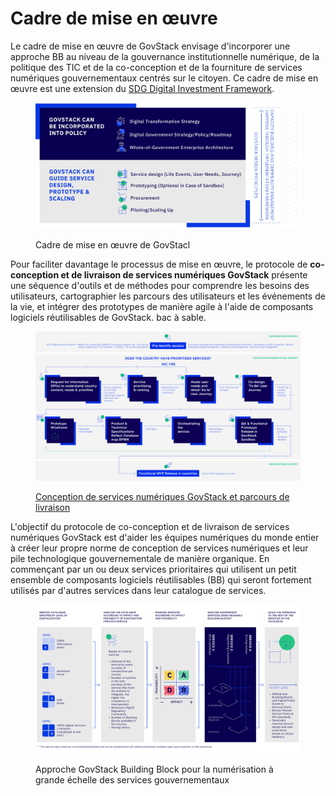 # Cadre de mise en œuvre

Le cadre de mise en œuvre de GovStack envisage d'incorporer une approche BB au niveau de la gouvernance institutionnelle numérique, de la politique des TIC et de la co-conception et de la fourniture de services numériques gouvernementaux centrés sur le citoyen. Ce cadre de mise en œuvre est une extension du [SDG Digital Investment Framework](https://www.itu.int/pub/D-STR-DIGITAL.02-2019).

<figure><img src="../.gitbook/assets/3.-Implementation-Framework- (3) (1).jpg" alt=""><figcaption><p>Cadre de mise en œuvre de GovStacl</p></figcaption></figure>

Pour faciliter davantage le processus de mise en œuvre, le protocole de **co-conception et de livraison de services numériques GovStack** présente une séquence d'outils et de méthodes pour comprendre les besoins des utilisateurs, cartographier les parcours des utilisateurs et les événements de la vie, et intégrer des prototypes de manière agile à l'aide de composants logiciels réutilisables de GovStack. bac à sable.

<figure><img src="../.gitbook/assets/Roadmap_large (1).jpg" alt=""><figcaption><p><a href="../govstack-implementation-playbook/adopt-govstack/design-and-delivery/prototype.md">Conception de services numériques GovStack et parcours de livraison</a></p></figcaption></figure>

L'objectif du protocole de co-conception et de livraison de services numériques GovStack est d'aider les équipes numériques du monde entier à créer leur propre norme de conception de services numériques et leur pile technologique gouvernementale de manière organique. En commençant par un ou deux services prioritaires qui utilisent un petit ensemble de composants logiciels réutilisables (BB) qui seront fortement utilisés par d'autres services dans leur catalogue de services.

<figure><img src="../.gitbook/assets/2. Scaling approach (4).jpg" alt=""><figcaption><p>Approche GovStack Building Block pour la numérisation à grande échelle des services gouvernementaux</p></figcaption></figure>
